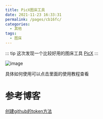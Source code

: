 ```yaml
---
title: PicX图床工具
date: 2021-11-23 16:33:31
permalink: /pages/cb16fc/
categories:
  - 其他
tags:
  - 图床
---
```


::: tip
这次发现一个比较好用的图床工具 [PicX](https://picx.xpoet.cn/)
:::

![image](https://cdn.jsdelivr.net/gh/AdhereZ/image-hosting@master/img/image.3m3r2fkcw2a0.png)

具体如何使用可以点击里面的使用教程查看



# 参考博客

[创建github的token方法](https://blog.csdn.net/weixin_46897467/article/details/113106403?ops_request_misc=%257B%2522request%255Fid%2522%253A%2522163765448416780261989541%2522%252C%2522scm%2522%253A%252220140713.130102334..%2522%257D&request_id=163765448416780261989541&biz_id=0&utm_medium=distribute.pc_search_result.none-task-blog-2~all~baidu_landing_v2~default-2-113106403.first_rank_v2_pc_rank_v29&utm_term=github+token&spm=1018.2226.3001.4187)

